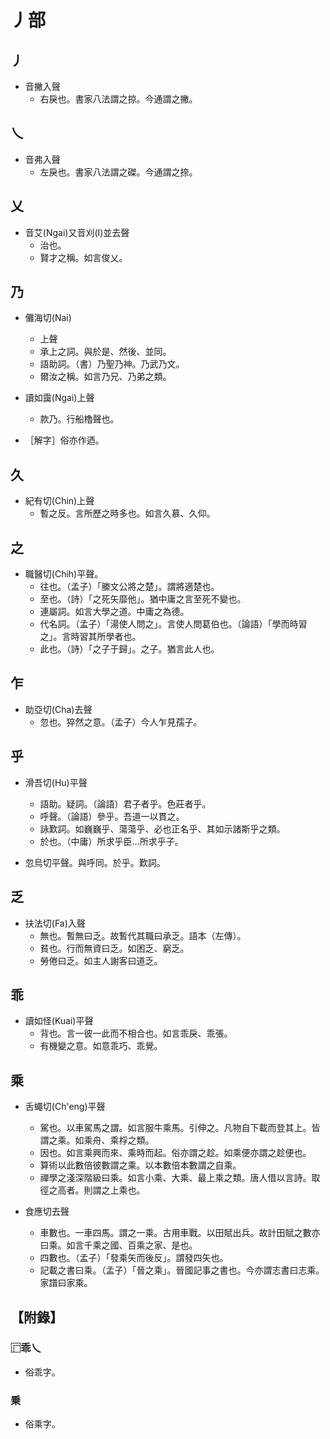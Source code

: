 # 丿部

## 丿

- 音撇入聲
    - 右戾也。書家八法謂之掠。今通謂之撇。

## 乀

- 音弗入聲
    - 左戾也。書家八法謂之磔。今通謂之捺。

## 乂

- 音艾(Ngai)又音刈(I)並去聲
    - 治也。
    - 賢才之稱。如言俊乂。

## 乃

- 儺海切(Nai)
    - 上聲
    - 承上之詞。與於是、然後、並同。
    - 語助詞。（書）乃聖乃神。乃武乃文。
    - 爾汝之稱。如言乃兄、乃弟之類。

- 讀如靄(Ngai)上聲
    - 款乃。行船櫓聲也。

- ［解字］俗亦作迺。

## 久

- 紀有切(Chin)上聲
    - 暫之反。言所歷之時多也。如言久慕、久仰。

## 之

- 職醫切(Chih)平聲。
    - 往也。（孟子）「縢文公將之楚」。謂將適楚也。
    - 至也。（詩）「之死矢靡他」。猶中庸之言至死不變也。
    - 連屬詞。如言大學之道。中庸之為德。
    - 代名詞。（孟子）「湯使人問之」。言使人問葛伯也。（論語）「學而時習之」。言時習其所學者也。
    - 此也。（詩）「之子于歸」。之子。猶言此人也。

## 乍

- 助亞切(Cha)去聲
    - 忽也。猝然之意。（孟子）今人乍見孺子。

## 乎

- 滑吾切(Hu)平聲
    - 語助。疑詞。（論語）君子者乎。色莊者乎。
    - 呼聲。（論語）參乎。吾道一以貫之。
    - 詠歎詞。如巍巍乎、蕩蕩乎、必也正名乎、其如示諸斯乎之類。
    - 於也。（中庸）所求乎臣…所求乎子。

- 忽烏切平聲。與呼同。於乎。歎詞。

## 乏

- 扶法切(Fa)入聲
    - 無也。暫無曰乏。故暫代其職曰承乏。語本（左傳）。
    - 貧也。行而無資曰乏。如困乏、窮乏。
    - 勞倦曰乏。如主人謝客曰道乏。

## 乖

- 讀如怪(Kuai)平聲
    - 背也。言一彼一此而不相合也。如言乖戾、乖張。
    - 有機變之意。如意乖巧、乖覺。

## 乘

- 舌蠅切(Ch'eng)平聲
    - 駕也。以車駕馬之謂。如言服牛乘馬。引伸之。凡物自下載而登其上。皆謂之乘。如乘舟、乘桴之類。
    - 因也。如言乘興而來、乘時而起。俗亦謂之趁。如乘便亦謂之趁便也。
    - 算術以此數倍彼數謂之乘。以本數倍本數謂之自乘。
    - 禪學之淺深階級曰乘。如言小乘、大乘、最上乘之類。唐人借以言詩。取徑之高者。則謂之上乘也。

- 食應切去聲
    - 車數也。一車四馬。謂之一乘。古用車戰。以田賦出兵。故計田賦之數亦曰乘。如言千乘之國、百乘之家、是也。
    - 四數也。（孟子）「發乘矢而後反」。謂發四矢也。
    - 記載之書曰乘。（孟子）「晉之乘」。晉國記事之書也。今亦謂志書曰志乘。家譜曰家乘。

## 【附錄】

### ⿸乖乀
- 俗乖字。

### 乗
- 俗乘字。

